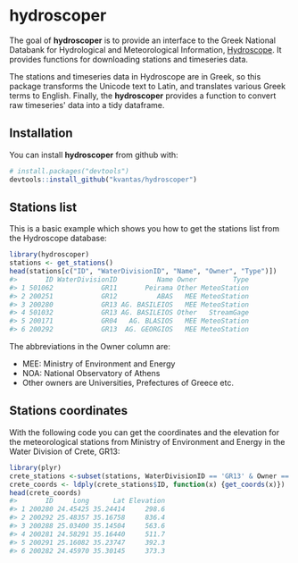 
<!-- README.md is generated from README.Rmd. Please edit that file -->
hydroscoper
===========

The goal of **hydroscoper** is to provide an interface to the Greek National Databank for Hydrological and Meteorological Information, [Hydroscope](http://kyy.hydroscope.gr/). It provides functions for downloading stations and timeseries data.

The stations and timeseries data in Hydroscope are in Greek, so this package transforms the Unicode text to Latin, and translates various Greek terms to English. Finally, the **hydroscoper** provides a function to convert raw timeseries' data into a tidy dataframe.

Installation
------------

You can install **hydroscoper** from github with:

``` r
# install.packages("devtools")
devtools::install_github("kvantas/hydroscoper")
```

Stations list
-------------

This is a basic example which shows you how to get the stations list from the Hydroscope database:

``` r
library(hydroscoper)
stations <- get_stations()
head(stations[c("ID", "WaterDivisionID", "Name", "Owner", "Type")])
#>       ID WaterDivisionID          Name Owner         Type
#> 1 501062            GR11       Peirama Other MeteoStation
#> 2 200251            GR12          ABAS   MEE MeteoStation
#> 3 200280            GR13 AG. BASILEIOS   MEE MeteoStation
#> 4 501032            GR13 AG. BASILEIOS Other   StreamGage
#> 5 200171            GR04   AG. BLASIOS   MEE MeteoStation
#> 6 200292            GR13  AG. GEORGIOS   MEE MeteoStation
```

The abbreviations in the Owner column are:

-   MEE: Ministry of Environment and Energy
-   NOA: National Observatory of Athens
-   Other owners are Universities, Prefectures of Greece etc.

Stations coordinates
--------------------

With the following code you can get the coordinates and the elevation for the meteorological stations from Ministry of Environment and Energy in the Water Division of Crete, GR13:

``` r
library(plyr)
crete_stations <-subset(stations, WaterDivisionID == 'GR13' & Owner == 'MEE')
crete_coords <- ldply(crete_stations$ID, function(x) {get_coords(x)})
head(crete_coords)
#>       ID     Long      Lat Elevation
#> 1 200280 24.45425 35.24414     298.6
#> 2 200292 25.48357 35.16758     836.4
#> 3 200288 25.03400 35.14504     563.6
#> 4 200281 24.58291 35.16440     511.7
#> 5 200291 25.16082 35.23747     392.3
#> 6 200282 24.45970 35.30145     373.3
```
